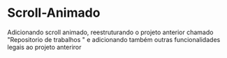 # Scroll-Animado
Adicionando scroll animado, reestruturando o projeto anterior chamado "Repositorio de trabalhos " e adicionando também outras funcionalidades legais ao projeto anteriror
